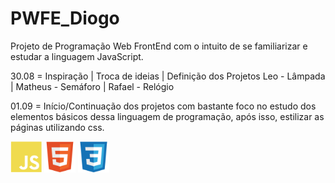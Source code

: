 # PWFE_Diogo

Projeto de Programação Web FrontEnd com o intuito de se familiarizar e estudar a linguagem JavaScript.

30.08 = Inspiração | Troca de ideias | Definição dos Projetos
        Leo - Lâmpada | Matheus - Semáforo | Rafael - Relógio

01.09 = Início/Continuação dos projetos com bastante foco no estudo dos elementos básicos dessa linguagem de programação, após isso, estilizar as páginas utilizando css.

   <img align="center" alt="Js" height="50" width="50" src="https://raw.githubusercontent.com/devicons/devicon/master/icons/javascript/javascript-plain.svg">
  <img align="center" alt="HTML" height="50" width="50" src="https://raw.githubusercontent.com/devicons/devicon/master/icons/html5/html5-original.svg">
  <img align="center" alt="CSS" height="50" width="50" src="https://raw.githubusercontent.com/devicons/devicon/master/icons/css3/css3-original.svg">
